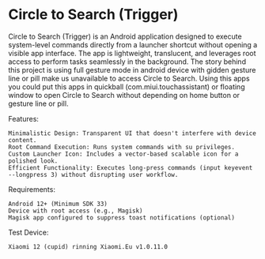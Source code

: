 # Circle to Search (Trigger)
Circle to Search (Trigger) is an Android application designed to execute system-level commands directly from a launcher shortcut without opening a visible app interface. The app is lightweight, translucent, and leverages root access to perform tasks seamlessly in the background. The story behind this project is using full gesture mode in android device with gidden gesture line or pill make us unavailable to access Circle to Search. Using this apps you could put this apps in quickball (com.miui.touchassistant) or floating window to open Circle to Search without depending on home button or gesture line or pill. 

Features:

    Minimalistic Design: Transparent UI that doesn't interfere with device content.
    Root Command Execution: Runs system commands with su privileges.
    Custom Launcher Icon: Includes a vector-based scalable icon for a polished look.
    Efficient Functionality: Executes long-press commands (input keyevent --longpress 3) without disrupting user workflow.

Requirements:

    Android 12+ (Minimum SDK 33)
    Device with root access (e.g., Magisk)
    Magisk app configured to suppress toast notifications (optional)

Test Device:
 
    Xiaomi 12 (cupid) rinning Xiaomi.Eu v1.0.11.0
